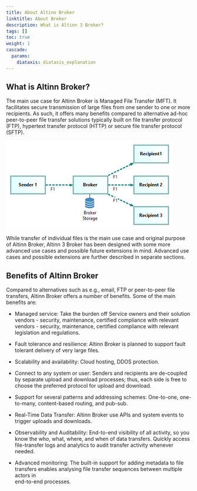 ```yaml
---
title: About Altinn Broker
linktitle: About Broker
description: What is Altinn 3 Broker?
tags: []
toc: true
weight: 1
cascade:
  params:
    diataxis: diataxis_explanation
---
```


<!--
![altinn3-broker-logo](./altinn3-broker-logo.png "Altinn 3 Broker features ...")
-->

## What is Altinn Broker?

The main use case for Altinn Broker is Managed File Transfer (MFT). It
facilitates secure transmission of large files from one sender
to one or more recipients. As such, it offers many
benefits compared to alternative ad-hoc peer-to-peer file transfer
solutions typically built on file transfer protocol (FTP), 
hypertext transfer protocol (HTTP) or secure file transfer protocol (SFTP).

![Main use case of Altinn Broker illustrated](./broker-pattern-1-n.en.png "Main use case of Altinn Broker illustrated: File F1 is conveyed from a sender to one or more recipients via intermediate storage.")

<!--
{{< figure src="./broker-pattern-1-n.png" title="Main use case of Altinn Broker illustrated. File F1 is conveyed from a provider to one or more consumers via intermediate storage" alt="Main use case of Altinn Broker illustrated">}}
-->

While transfer of individual files is the main use case and original purpose of
Altinn Broker, Altinn 3 Broker has been designed with some more advanced
use cases and possible future extensions in mind. Advanced
use cases and possible extensions are further described in separate
sections.

## Benefits of Altinn Broker 

Compared to alternatives such as e.g., email, FTP or peer-to-peer file
transfers, Altinn Broker offers a number of benefits. Some of the main
benefits are:

- Managed service: Take the burden off Service owners and their solution
  vendors - security, maintenance, certified compliance with relevant
  vendors - security, maintenance, certified compliance with relevant
  legislation and regulations.

- Fault tolerance and resilience: Altinn Broker is planned to support fault
  tolerant delivery of very large files.

- Scalability and availability: Cloud hosting, DDOS protection.

- Connect to any system or user: Senders and recipients are de-coupled
  by separate upload and download processes; thus, each side is free to
  choose the preferred protocol for upload and download.

- Support for several patterns and addressing schemes: One-to-one,
  one-to-many, content-based routing, and pub-sub.

- Real-Time Data Transfer: Altinn Broker use APIs and system events to
  trigger uploads and downloads.

- Observability and Auditability: End-to-end visibility of all activity, 
  so you know the who, what, where, and when of data transfers. Quickly
  access file-transfer logs and analytics to audit transfer activity
  whenever needed.

- Advanced monitoring: The built-in support for adding metadata to file transfers 
  enables analysing file transfer sequences between multiple actors in  
  end-to-end processes.

